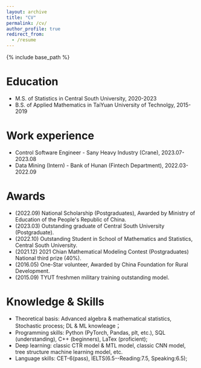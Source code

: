 ```yaml
---
layout: archive
title: "CV"
permalink: /cv/
author_profile: true
redirect_from:
  - /resume
---
```


{% include base_path %}

Education
======
* M.S. of Statistics in Central South University, 2020-2023
* B.S. of Applied Mathematics in TaiYuan University of Technolgy, 2015-2019

Work experience
======
* Control Software Engineer - Sany Heavy Industry (Crane), 2023.07-2023.08
* Data Mining (Intern) - Bank of Hunan (Fintech Department), 2022.03-2022.09

Awards
======
* (2022.09) National Scholarship (Postgraduates), Awarded by Ministry of Education of the People's Republic of China.
* (2023.03) Outstanding graduate of Central South University (Postgraduate).
* (2022.10) Outstanding Student in School of Mathematics and Statistics, Central South University.
* (2021.12) 2021 Chian Mathematical Modeling Contest (Postgraduates) National third prize (40%).
* (2016.05) One-Star volunteer, Awarded by China Foundation for Rural Development.
* (2015.09) TYUT freshmen military training outstanding model.
  
Knowledge & Skills
======
* Theoretical basis: Advanced algebra & mathematical statistics, Stochastic process; DL & ML knowleage；
* Programming skills: Python (PyTorch, Pandas, plt, etc.), SQL (understanding), C++ (beginners), LaTex (proficient);
* Deep learning: classic CTR model & MTL model, classic CNN model, tree structure machine learning model, etc.
* Language skills: CET-6(pass), IELTS(6.5--Reading:7.5, Speaking:6.5);
